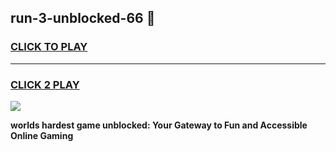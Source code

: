
## run-3-unblocked-66 👋
<h3>
<a href="https://premium.freeplayer.one?title=run-3-unblocked-66&ref=14F">CLICK TO PLAY</a></h3>
<hr>

<h3>
<a href="https://premium.freeplayer.one?title=run-3-unblocked-66&ref=14F">CLICK 2 PLAY</a>
  
</h3>

<a href="https://premium.freeplayer.one?title=run-3-unblocked-66&ref=12F/"><img src="https://clearcache.store/games.png"></a>


**worlds hardest game unblocked: Your Gateway to Fun and Accessible Online Gaming**
